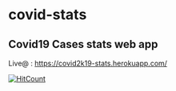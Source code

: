 # covid-stats
## Covid19 Cases stats web app 

Live@ : https://covid2k19-stats.herokuapp.com/

[![HitCount](http://hits.dwyl.com/AkshayKumarDhage/covid-stats.svg)](http://hits.dwyl.com/AkshayKumarDhage/covid-stats)
